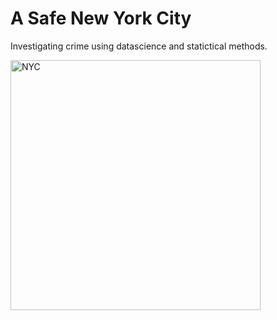 <h1>A Safe New York City</h1>
<p> Investigating crime using datascience and statictical methods.</p>
 <img src="https://www.pngall.com/wp-content/uploads/10/New-York-City-PNG-Image-HD.png" alt="NYC" width="400" height="400">
